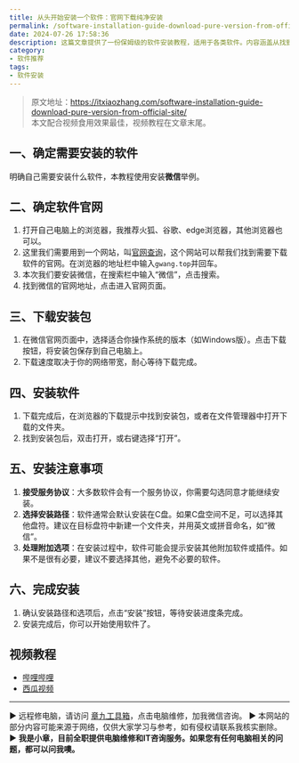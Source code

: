 ```yaml
---
title: 从头开始安装一个软件：官网下载纯净安装
permalink: /software-installation-guide-download-pure-version-from-official-site/
date: 2024-07-26 17:58:36
description: 这篇文章提供了一份保姆级的软件安装教程，适用于各类软件。内容涵盖从找到软件官网、下载安装包到完成安装的全过程。教程简单易懂，特别适合普通用户，帮助他们顺利完成软件的安装过程。
category:
- 软件推荐
tags:
- 软件安装
---
```


> 原文地址：<https://itxiaozhang.com/software-installation-guide-download-pure-version-from-official-site/>  
> 本文配合视频食用效果最佳，视频教程在文章末尾。  

## 一、确定需要安装的软件

明确自己需要安装什么软件，本教程使用安装**微信**举例。

## 二、确定软件官网

1. 打开自己电脑上的浏览器，我推荐火狐、谷歌、edge浏览器，其他浏览器也可以。
2. 这里我们需要用到一个网站，叫[官网查询](https://gwang.top/)，这个网站可以帮我们找到需要下载软件的官网。在浏览器的地址栏中输入`gwang.top`并回车。
3. 本次我们要安装微信，在搜索栏中输入“微信”，点击搜索。
4. 找到微信的官网地址，点击进入官网页面。

## 三、下载安装包

1. 在微信官网页面中，选择适合你操作系统的版本（如Windows版）。点击下载按钮，将安装包保存到自己电脑上。
2. 下载速度取决于你的网络带宽，耐心等待下载完成。

## 四、安装软件

1. 下载完成后，在浏览器的下载提示中找到安装包，或者在文件管理器中打开下载的文件夹。
2. 找到安装包后，双击打开，或右键选择“打开”。

## 五、安装注意事项

1. **接受服务协议**：大多数软件会有一个服务协议，你需要勾选同意才能继续安装。
2. **选择安装路径**：软件通常会默认安装在C盘。如果C盘空间不足，可以选择其他盘符。建议在目标盘符中新建一个文件夹，并用英文或拼音命名，如“微信”。
3. **处理附加选项**：在安装过程中，软件可能会提示安装其他附加软件或插件。如果不是很有必要，建议不要选择其他，避免不必要的软件。

## 六、完成安装

1. 确认安装路径和选项后，点击“安装”按钮，等待安装进度条完成。
2. 安装完成后，你可以开始使用软件了。

## 视频教程

- [哔哩哔哩](https://www.bilibili.com/video/BV19b421E7LY/)
- [西瓜视频](https://www.ixigua.com/7395934904540496438)

---
▶ 远程修电脑，请访问 [章九工具箱](https://zhang9.com/)，点击电脑维修，加我微信咨询。 
▶ 本网站的部分内容可能来源于网络，仅供大家学习与参考，如有侵权请联系我核实删除。  
▶ **我是小章，目前全职提供电脑维修和IT咨询服务。如果您有任何电脑相关的问题，都可以问我噢。**  
